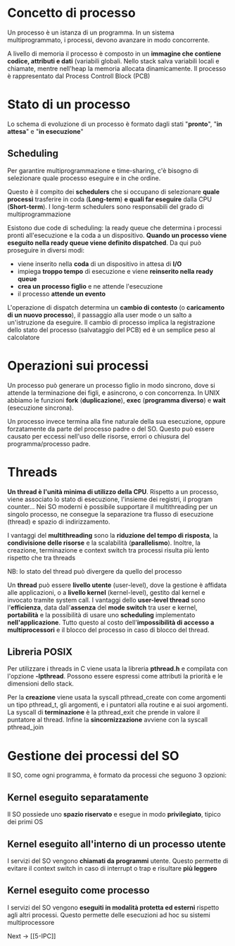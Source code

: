 # Concetto di processo

Un processo è un istanza di un programma. In un sistema multiprogrammato, i processi, devono avanzare in modo concorrente.

A livello di memoria il processo è composto in un **immagine che contiene codice, attributi e dati** (variabili globali. Nello stack salva variabili locali e chiamate, mentre nell'heap la memoria allocata dinamicamente. Il processo è rappresentato dal Process Controll Block (PCB)
  

# Stato di un processo

Lo schema di evoluzione di un processo è formato dagli stati "**pronto**", "**in attesa**" e "**in esecuzione**"

  
## Scheduling

Per garantire multiprogrammazione e time-sharing, c'è bisogno di selezionare quale processo eseguire e in che ordine.

Questo è il compito dei **schedulers** che si occupano di selezionare **quale processi** trasferire in coda (**Long-term**) **e quali far eseguire** dalla CPU (**Short-term**). I long-term schedulers sono responsabili del grado di multiprogrammazione

Esistono due code di scheduling: la ready queue che determina i processi pronti all'esecuzione e la coda a un dispositivo.
**Quando un processo viene eseguito nella ready queue viene definito dispatched**. Da qui può proseguire in diversi modi:

 -  viene inserito nella **coda** di un dispositivo in attesa di **I/O**
 -  impiega **troppo tempo** di esecuzione e viene **reinserito nella ready queue**
 -  **crea un processo figlio** e ne attende l'esecuzione
 -  il processo **attende un evento**

L'operazione di dispatch determina un **cambio di contesto** (o **caricamento di un nuovo processo**), il passaggio alla user mode o un salto a un'istruzione da eseguire. Il cambio di processo implica la registrazione dello stato del processo (salvataggio del PCB) ed è un semplice peso al calcolatore
  

# Operazioni sui processi

Un processo può generare un processo figlio in modo sincrono, dove si attende la terminazione dei figli, e asincrono, o con concorrenza.
In UNIX abbiamo le funzioni **fork** (**duplicazione**), **exec** (**programma diverso**) e **wait** (esecuzione sincrona).

Un processo invece termina alla fine naturale della sua esecuzione, oppure forzatamente da parte del processo padre o del SO. Questo può essere causato per eccessi nell'uso delle risorse, errori o chiusura del programma/processo padre.

  
# Threads

**Un thread è l'unità minima di utilizzo della CPU**. Rispetto a un processo, viene associato lo stato di esecuzione, l'insieme dei registri, il program counter...
Nei SO moderni è possibile supportare il multithreading per un singolo processo, ne consegue la separazione tra flusso di esecuzione (thread) e spazio di indirizzamento.

I vantaggi del **multithreading** sono la **riduzione del tempo di risposta**, la **condivisione delle risorse** e la scalabilità (**parallelismo**). Inoltre, la creazione, terminazione e context switch tra processi risulta più lento rispetto che tra threads

NB: lo stato del thread può divergere da quello del processo

Un **thread** può essere **livello utente** (user-level), dove la gestione è affidata alle applicazioni, o a **livello kernel** (kernel-level), gestito dal kernel e invocato tramite system call.
I vantaggi dello **user-level thread** sono l'**efficienza**, data dall'**assenza** del **mode switch** tra user e kernel, **portabilità** e la possibilità di usare uno **scheduling** implementato **nell'applicazione**. Tutto questo al costo dell'**impossibilità di accesso a multiprocessori** e il blocco del processo in caso di blocco del thread.


## Libreria POSIX
Per utilizzare i threads in C viene usata la libreria **pthread.h** e compilata con l'opzione **-lpthread**. Possono essere espressi come attributi la priorità e le dimensioni dello stack.

Per la **creazione** viene usata la syscall pthread_create con come argomenti un tipo pthread_t, gli argomenti, e i puntatori  alla routine e ai suoi argomenti. La syscall di **terminazione** è la pthread_exit che prende in valore il puntatore al thread. Infine la **sincornizzazione** avviene con la syscall pthread_join


# Gestione dei processi del SO

Il SO, come ogni programma, è formato da processi che seguono 3 opzioni:

## Kernel eseguito separatamente
Il SO possiede uno **spazio riservato** e esegue in modo **privilegiato**, tipico dei primi OS


## Kernel eseguito all'interno di un processo utente
I servizi del SO vengono **chiamati da programmi** utente. Questo permette di evitare il context switch in caso di interrupt o trap e risultare **più leggero**


## Kernel eseguito come processo
I servizi del SO vengono **eseguiti in modalità protetta ed esterni** rispetto agli altri processi. Questo permette delle esecuzioni ad hoc su sistemi multiprocessore


Next -> [[5-IPC]]